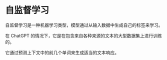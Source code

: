 



# 自监督学习



自监督学习是一种机器学习类型，模型通过从输入数据中生成自己的标签来学习。

在 ChatGPT 的情况下，它是在包含来自各种来源的文本的大型数据集上进行训练的。

它通过预测上下文中的前几个单词来生成适当的文本响应。
